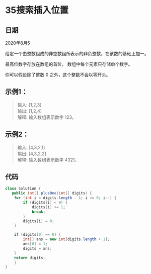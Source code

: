 # 35搜索插入位置

## 日期
2020年8月5

给定一个由整数组成的非空数组所表示的非负整数，在该数的基础上加一。

最高位数字存放在数组的首位， 数组中每个元素只存储单个数字。

你可以假设除了整数 0 之外，这个整数不会以零开头。


## 示例1：
>输入: [1,2,3]  
输出: [1,2,4]  
解释: 输入数组表示数字 123。

## 示例2：
>输入: [4,3,2,1]  
输出: [4,3,2,2]  
解释: 输入数组表示数字 4321。

## 代码
```java
class Solution {
   public int[] plusOne(int[] digits) {
    for (int i = digits.length - 1; i >= 0; i--) {
        if (digits[i] < 9) {
            digits[i] += 1;
            break;
        } 
        digits[i] = 0; 
    }

    if (digits[0] == 0) {
        int[] ans = new int[digits.length + 1];
        ans[0] = 1; 
        digits = ans;
    }
    return digits;
    }
}
```
